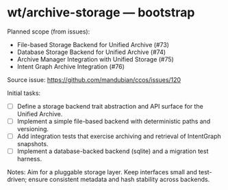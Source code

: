 # wt/archive-storage — bootstrap

Planned scope (from issues):
- File-based Storage Backend for Unified Archive (#73)
- Database Storage Backend for Unified Archive (#74)
- Archive Manager Integration with Unified Storage (#75)
- Intent Graph Archive Integration (#76)

Source issue: https://github.com/mandubian/ccos/issues/120

Initial tasks:
- [ ] Define a storage backend trait abstraction and API surface for the Unified Archive.
- [ ] Implement a simple file-based backend with deterministic paths and versioning.
- [ ] Add integration tests that exercise archiving and retrieval of IntentGraph snapshots.
- [ ] Implement a database-backed backend (sqlite) and a migration test harness.

Notes:
Aim for a pluggable storage layer. Keep interfaces small and test-driven; ensure consistent metadata and hash stability across backends.
